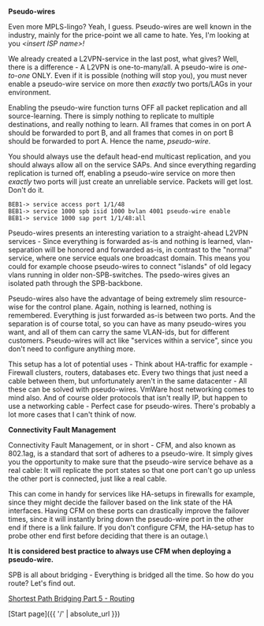 **Pseudo-wires**

Even more MPLS-lingo? Yeah, I guess. Pseudo-wires are well known in the industry, mainly for the price-point we all came to hate. Yes, I'm looking at you *\<insert ISP name\>!* 

We already created a L2VPN-service in the last post, what gives? Well, there is a difference - A L2VPN is one-to-many/all. A pseudo-wire is *one-to-one* ONLY. Even if it is possible (nothing will stop you), you must never enable a pseudo-wire service on more then *exactly* two ports/LAGs in your environment. 

Enabling the pseudo-wire function turns OFF all packet replication and all source-learning. There is simply nothing to replicate to multiple destinations, and really nothing to learn. All frames that comes in on port A should be forwarded to port B, and all frames that comes in on port B should be forwarded to port A. Hence the name, *pseudo-wire*. 

You should always use the default head-end multicast replication, and you should always allow all on the service SAPs. And since everything regarding replication is turned off, enabling a pseudo-wire service on more then *exactly* two ports will just create an unreliable service. Packets will get lost. Don't do it.

```
BEB1-> service access port 1/1/48
BEB1-> service 1000 spb isid 1000 bvlan 4001 pseudo-wire enable
BEB1-> service 1000 sap port 1/1/48:all
```

Pseudo-wires presents an interesting variation to a straight-ahead L2VPN services - Since everything is forwarded as-is and nothing is learned, vlan-separation will be honored and forwarded as-is, in contrast to the "normal" service, where one service equals one broadcast domain. This means you could for example choose pseudo-wires to connect "islands" of old legacy vlans running in older non-SPB-switches. The psedo-wires gives an isolated path through the SPB-backbone. 

Pseudo-wires also have the advantage of being extremely slim resource-wise for the control plane. Again, nothing is learned, nothing is remembered. Everything is just forwarded as-is between two ports. And the separation is of course total, so you can have as many pseudo-wires you want, and all of them can carry the same VLAN-ids, but for different customers. Pseudo-wires will act like "services within a service", since you don't need to configure anything more.

This setup has a lot of potential uses - Think about HA-traffic for example - Firewall clusters, routers, databases etc. Every two things that just need a cable between them, but unfortunately aren't in the same datacenter - All these can be solved with pseudo-wires. VmWare host networking comes to mind also. And of course older protocols that isn't really IP, but happen to use a networking cable - Perfect case for pseudo-wires. There's probably a lot more cases that I can't think of now. 

**Connectivity Fault Management**

Connectivity Fault Management, or in short - CFM, and also known as 802.1ag, is a standard that sort of adheres to a pseudo-wire. It simply gives you the opportunity to make sure that the pseudo-wire service behave as a real cable: It will replicate the port states so that one port can't go up unless the other port is connected, just like a real cable. 

This can come in handy for services like HA-setups in firewalls for example, since they might decide the failover based on the link state of the HA interfaces. Having CFM on these ports can drastically improve the failover times, since it will instantly bring down the pseudo-wire port in the other end if there is a link failure. If you don't configure CFM, the HA-setup has to probe other end first before deciding that there is an outage.\\

__It is considered best practice to always use CFM when deploying a pseudo-wire.__

SPB is all about bridging - Everything is bridged all the time. So how do you route? Let's find out.

[Shortest Path Bridging Part 5 - Routing](https://networkundertaker.com/2023/04/12/Shortest-Path-Bridging-part-5.html)

[Start page]({{ '/' | absolute_url }})
